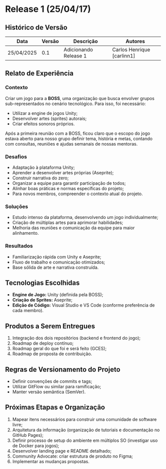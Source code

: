 # Release 1 (25/04/17)

## Histórico de Versão

| Data       | Versão | Descrição             | Autores |
|------------|--------|-----------------------|---------|
| 25/04/2025 | 0.1    | Adicionando Release 1 | Carlos Henrique [carlinn1]|

## Relato de Experiência

### Contexto

Criar um jogo para a **BOSS**, uma organização que busca envolver grupos sub-representados no cenário tecnológico. Para isso, foi necessário:

- Utilizar a engine de jogos Unity;
- Desenvolver artes (sprites) autorais;
- Criar efeitos sonoros próprios.

Após a primeira reunião com a BOSS, ficou claro que o escopo do jogo estava aberto para nosso grupo definir tema, história e metas, contando com consultas, reuniões e ajudas semanais de nossas mentoras.

### Desafios

- Adaptação à plataforma Unity;
- Aprender a desenvolver artes próprias (Aseprite);
- Construir narrativa do zero;
- Organizar a equipe para garantir participação de todos;
- Alinhar boas práticas e normas específicas do projeto;
- Para novos membros, compreender o contexto atual do projeto.

### Soluções

- Estudo intenso da plataforma, desenvolvendo um jogo individualmente;
- Criação de múltiplas artes para aprimorar habilidades;
- Melhoria das reuniões e comunicação da equipe para maior alinhamento.

### Resultados

- Familiarização rápida com Unity e Aseprite;
- Fluxo de trabalho e comunicação otimizados;
- Base sólida de arte e narrativa construída.

## Tecnologias Escolhidas

- **Engine de Jogo:** Unity (definida pela BOSS);
- **Criação de Sprites:** Aseprite;
- **Edição de Código:** Visual Studio e VS Code (conforme preferência de cada membro).

## Produtos a Serem Entregues

1. Integração dos dois repositórios (backend e frontend do jogo);
2. Roadmap de deploy contínuo;
3. Roadmap geral do que foi e será feito (GCES);
4. Roadmap de proposta de contribuição.

## Regras de Versionamento do Projeto

- Definir convenções de commits e tags;
- Utilizar GitFlow ou similar para ramificação;
- Manter versão semântica (SemVer).

## Próximas Etapas e Organização

1. Mapear itens necessários para construir uma comunidade de software livre;
2. Arquitetura da informação (organização de tutoriais e documentação no GitHub Pages);
3. Definir processo de setup do ambiente em múltiplos SO (investigar uso de Docker para jogos);
4. Desenvolver landing page e README detalhado;
5. Community Advocate: criar estrutura de produto no Figma;
6. Implementar as mudanças propostas.


